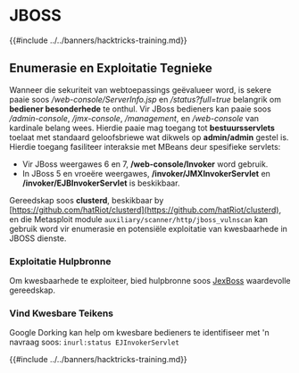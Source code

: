 # JBOSS

{{#include ../../banners/hacktricks-training.md}}



## Enumerasie en Exploitatie Tegnieke

Wanneer die sekuriteit van webtoepassings geëvalueer word, is sekere paaie soos _/web-console/ServerInfo.jsp_ en _/status?full=true_ belangrik om **bediener besonderhede** te onthul. Vir JBoss bedieners kan paaie soos _/admin-console_, _/jmx-console_, _/management_, en _/web-console_ van kardinale belang wees. Hierdie paaie mag toegang tot **bestuursservlets** toelaat met standaard geloofsbriewe wat dikwels op **admin/admin** gestel is. Hierdie toegang fasiliteer interaksie met MBeans deur spesifieke servlets:

- Vir JBoss weergawes 6 en 7, **/web-console/Invoker** word gebruik.
- In JBoss 5 en vroeëre weergawes, **/invoker/JMXInvokerServlet** en **/invoker/EJBInvokerServlet** is beskikbaar.

Gereedskap soos **clusterd**, beskikbaar by [https://github.com/hatRiot/clusterd](https://github.com/hatRiot/clusterd), en die Metasploit module `auxiliary/scanner/http/jboss_vulnscan` kan gebruik word vir enumerasie en potensiële exploitatie van kwesbaarhede in JBOSS dienste.

### Exploitatie Hulpbronne

Om kwesbaarhede te exploiteer, bied hulpbronne soos [JexBoss](https://github.com/joaomatosf/jexboss) waardevolle gereedskap.

### Vind Kwesbare Teikens

Google Dorking kan help om kwesbare bedieners te identifiseer met 'n navraag soos: `inurl:status EJInvokerServlet`



{{#include ../../banners/hacktricks-training.md}}
